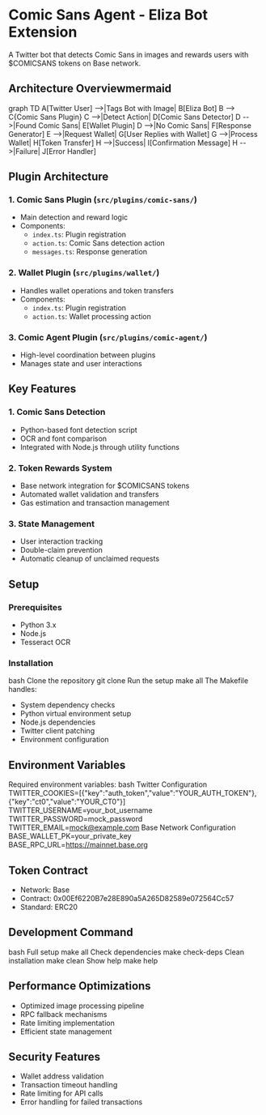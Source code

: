 # Comic Sans Agent - Eliza Bot Extension

A Twitter bot that detects Comic Sans in images and rewards users with $COMICSANS tokens on Base network.

## Architecture Overviewmermaid
graph TD
A[Twitter User] -->|Tags Bot with Image| B[Eliza Bot]
B --> C{Comic Sans Plugin}
C -->|Detect Action| D[Comic Sans Detector]
D -->|Found Comic Sans| E[Wallet Plugin]
D -->|No Comic Sans| F[Response Generator]
E -->|Request Wallet| G[User Replies with Wallet]
G -->|Process Wallet| H[Token Transfer]
H -->|Success| I[Confirmation Message]
H -->|Failure| J[Error Handler]


## Plugin Architecture

### 1. Comic Sans Plugin (`src/plugins/comic-sans/`)
- Main detection and reward logic
- Components:
  - `index.ts`: Plugin registration
  - `action.ts`: Comic Sans detection action
  - `messages.ts`: Response generation

### 2. Wallet Plugin (`src/plugins/wallet/`)
- Handles wallet operations and token transfers
- Components:
  - `index.ts`: Plugin registration
  - `action.ts`: Wallet processing action

### 3. Comic Agent Plugin (`src/plugins/comic-agent/`)
- High-level coordination between plugins
- Manages state and user interactions

## Key Features

### 1. Comic Sans Detection
- Python-based font detection script
- OCR and font comparison
- Integrated with Node.js through utility functions

### 2. Token Rewards System
- Base network integration for $COMICSANS tokens
- Automated wallet validation and transfers
- Gas estimation and transaction management

### 3. State Management
- User interaction tracking
- Double-claim prevention
- Automatic cleanup of unclaimed requests

## Setup

### Prerequisites
- Python 3.x
- Node.js
- Tesseract OCR

### Installation
bash
Clone the repository
git clone <repository-url>
Run the setup
make all
The Makefile handles:
- System dependency checks
- Python virtual environment setup
- Node.js dependencies
- Twitter client patching
- Environment configuration

## Environment Variables
Required environment variables:
bash
Twitter Configuration
TWITTER_COOKIES=[{"key":"auth_token","value":"YOUR_AUTH_TOKEN"},{"key":"ct0","value":"YOUR_CT0"}]
TWITTER_USERNAME=your_bot_username
TWITTER_PASSWORD=mock_password
TWITTER_EMAIL=mock@example.com
Base Network Configuration
BASE_WALLET_PK=your_private_key
BASE_RPC_URL=https://mainnet.base.org
## Token Contract
- Network: Base
- Contract: 0x00Ef6220B7e28E890a5A265D82589e072564Cc57
- Standard: ERC20

## Development Command
bash
Full setup
make all
Check dependencies
make check-deps
Clean installation
make clean
Show help
make help


## Performance Optimizations
- Optimized image processing pipeline
- RPC fallback mechanisms
- Rate limiting implementation
- Efficient state management

## Security Features
- Wallet address validation
- Transaction timeout handling
- Rate limiting for API calls
- Error handling for failed transactions

